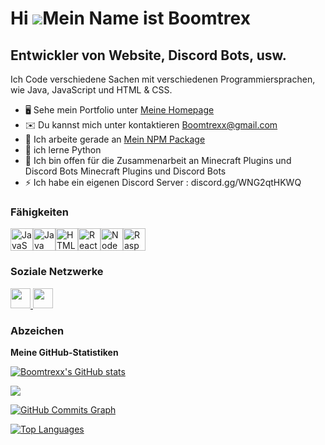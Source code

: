 Hi ![](https://user-images.githubusercontent.com/18350557/176309783-0785949b-9127-417c-8b55-ab5a4333674e.gif)Mein Name ist Boomtrex
================================================================================================================================

Entwickler von Website, Discord Bots, usw.
------------------------------------------

Ich Code verschiedene Sachen mit verschiedenen Programmiersprachen, wie Java, JavaScript und HTML & CSS.

* 🖥️  Sehe mein Portfolio unter [Meine Homepage](http://inktr.ee/Boomtrex)
* ✉️  Du kannst mich unter kontaktieren [Boomtrexx@gmail.com](mailto:Boomtrexx@gmail.com)
* 🚀  Ich arbeite gerade an [Mein NPM Package](http://github.com/Boomtrexx/say-hello-functions)
* 🧠  ich lerne Python
* 🤝  Ich bin offen für die Zusammenarbeit an Minecraft Plugins und Discord Bots Minecraft Plugins und Discord Bots
* ⚡  Ich habe ein eigenen Discord Server : discord.gg/WNG2qtHKWQ

### Fähigkeiten

<p align="left">
<a href="https://developer.mozilla.org/en-US/docs/Web/JavaScript" target="_blank" rel="noreferrer"><img src="https://raw.githubusercontent.com/danielcranney/readme-generator/main/public/icons/skills/javascript-colored.svg" width="36" height="36" alt="JavaScript" /></a><a href="https://www.oracle.com/java/" target="_blank" rel="noreferrer"><img src="https://raw.githubusercontent.com/danielcranney/readme-generator/main/public/icons/skills/java-colored.svg" width="36" height="36" alt="Java" /></a><a href="https://developer.mozilla.org/en-US/docs/Glossary/HTML5" target="_blank" rel="noreferrer"><img src="https://raw.githubusercontent.com/danielcranney/readme-generator/main/public/icons/skills/html5-colored.svg" width="36" height="36" alt="HTML5" /></a><a href="https://reactjs.org/" target="_blank" rel="noreferrer"><img src="https://raw.githubusercontent.com/danielcranney/readme-generator/main/public/icons/skills/react-colored.svg" width="36" height="36" alt="React" /></a><a href="https://nodejs.org/en/" target="_blank" rel="noreferrer"><img src="https://raw.githubusercontent.com/danielcranney/readme-generator/main/public/icons/skills/nodejs-colored.svg" width="36" height="36" alt="NodeJS" /></a><a href="https://www.raspberrypi.org/" target="_blank" rel="noreferrer"><img src="https://raw.githubusercontent.com/danielcranney/readme-generator/main/public/icons/skills/raspberrypi-colored.svg" width="36" height="36" alt="Raspberry Pi" /></a>
</p>

### Soziale Netzwerke

<p align="left"> <a href="https://www.github.com/Boomtrexx" target="_blank" rel="noreferrer"> <picture> <source media="(prefers-color-scheme: dark)" srcset="https://raw.githubusercontent.com/danielcranney/readme-generator/main/public/icons/socials/github-dark.svg" /> <source media="(prefers-color-scheme: light)" srcset="https://raw.githubusercontent.com/danielcranney/readme-generator/main/public/icons/socials/github.svg" /> <img src="https://raw.githubusercontent.com/danielcranney/readme-generator/main/public/icons/socials/github.svg" width="32" height="32" /> </picture> </a> <a href="https://www.x.com/Boomtrexx" target="_blank" rel="noreferrer"> <picture> <source media="(prefers-color-scheme: dark)" srcset="https://raw.githubusercontent.com/danielcranney/readme-generator/main/public/icons/socials/twitter-dark.svg" /> <source media="(prefers-color-scheme: light)" srcset="https://raw.githubusercontent.com/danielcranney/readme-generator/main/public/icons/socials/twitter.svg" /> <img src="https://raw.githubusercontent.com/danielcranney/readme-generator/main/public/icons/socials/twitter.svg" width="32" height="32" /> </picture> </a></p>

### Abzeichen

<b>Meine GitHub-Statistiken</b>

<a href="http://www.github.com/Boomtrexx"><img src="https://github-readme-stats.vercel.app/api?username=Boomtrexx&show_icons=true&hide=&count_private=true&title_color=ec4899&text_color=f97316&icon_color=0891b2&bg_color=1c1917&hide_border=true&show_icons=true" alt="Boomtrexx's GitHub stats" /></a>

<a href="http://www.github.com/Boomtrexx"><img src="https://github-readme-streak-stats.herokuapp.com/?user=Boomtrexx&stroke=f97316&background=1c1917&ring=ec4899&fire=ec4899&currStreakNum=f97316&currStreakLabel=ec4899&sideNums=f97316&sideLabels=f97316&dates=f97316&hide_border=true" /></a>

<a href="http://www.github.com/Boomtrexx"><img src="https://github-readme-activity-graph.cyclic.app/graph?username=Boomtrexx&bg_color=1c1917&color=f97316&line=0891b2&point=f97316&area_color=1c1917&area=true&hide_border=true&custom_title=GitHub%20Commits%20Graph" alt="GitHub Commits Graph" /></a>

<a href="https://github.com/Boomtrexx" align="left"><img src="https://github-readme-stats.vercel.app/api/top-langs/?username=Boomtrexx&langs_count=10&title_color=ec4899&text_color=f97316&icon_color=0891b2&bg_color=1c1917&hide_border=true&locale=en&custom_title=Top%20%Languages" alt="Top Languages" /></a>
